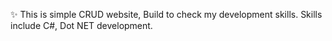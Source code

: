  ✨ This is simple CRUD website, Build to check my development skills. 
Skills include C#, Dot NET development.

